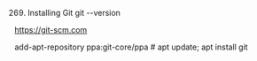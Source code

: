 269. Installing Git
git --version

https://git-scm.com

add-apt-repository ppa:git-core/ppa # apt update; apt install git
